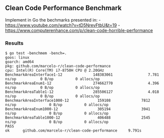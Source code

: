 ## Clean Code Performance Benchmark

Implement in Go the bechmarks presented in: 
	- https://www.youtube.com/watch?v=tD5NrevFtbU&t=19
	- https://www.computerenhance.com/p/clean-code-horrible-performance

### Results

```
$ go test -benchmem -bench=.
goos: linux
goarch: amd64
pkg: github.com/marcelo-r/clean-code-performance
cpu: Intel(R) Core(TM) i7-8750H CPU @ 2.20GHz
BenchmarkAreaInterface1-12              148383061                7.781 ns/op           0 B/op          0 allocs/op
BenchmarkAreaEnum1-12                   274662770                4.396 ns/op           0 B/op          0 allocs/op
BenchmarkAreaTable1-12                  285506127                4.018 ns/op           0 B/op          0 allocs/op
BenchmarkAreaInterface1000-12             159108              7812 ns/op               0 B/op          0 allocs/op
BenchmarkAreaEnum1000-12                  305194              3941 ns/op               0 B/op          0 allocs/op
BenchmarkAreaTable1000-12                 406488              2545 ns/op               0 B/op          0 allocs/op
PASS
ok      github.com/marcelo-r/clean-code-performance     9.791s
```

